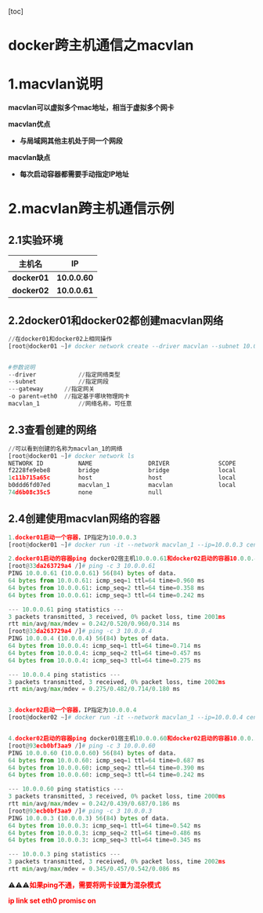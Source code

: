 [toc]



# docker跨主机通信之macvlan

# 1.macvlan说明

**macvlan可以虚拟多个mac地址，相当于虚拟多个网卡**



**macvlan优点**

- **与局域网其他主机处于同一个网段**



**macvlan缺点**

- **每次启动容器都需要手动指定IP地址**



# 2.macvlan跨主机通信示例

## 2.1实验环境

| 主机名       | IP            |
| ------------ | ------------- |
| **docker01** | **10.0.0.60** |
| **docker02** | **10.0.0.61** |



## 2.2docker01和docker02都创建macvlan网络

```python
//在docker01和docker02上相同操作
[root@docker01 ~]# docker network create --driver macvlan --subnet 10.0.0.0/24 --gateway 10.0.0.254 -o parent=eth0 macvlan_1


#参数说明
--driver			//指定网络类型
--subnet			//指定网段
---gateway		//指定网关
-o parent=eth0	//指定基于哪块物理网卡
macvlan_1		    //网络名称，可任意
```



## 2.3查看创建的网络

```python
//可以看到创建的名称为macvlan_1的网络
[root@docker01 ~]# docker network ls
NETWORK ID          NAME                DRIVER              SCOPE
f2228fe9ebe8        bridge              bridge              local
1c11b715a65c        host                host                local
b0ddd6fd07ed        macvlan_1           macvlan             local
74d6b08c35c5        none                null  
```



## 2.4创建使用macvlan网络的容器

```python
1.docker01启动一个容器，IP指定为10.0.0.3
[root@docker01 ~]# docker run -it --network macvlan_1 --ip=10.0.0.3 centos:latest /bin/bash

2.docker01启动的容器ping docker02宿主机10.0.0.61和docker02启动的容器10.0.0.4
[root@33da263729a4 /]# ping -c 3 10.0.0.61
PING 10.0.0.61 (10.0.0.61) 56(84) bytes of data.
64 bytes from 10.0.0.61: icmp_seq=1 ttl=64 time=0.960 ms
64 bytes from 10.0.0.61: icmp_seq=2 ttl=64 time=0.358 ms
64 bytes from 10.0.0.61: icmp_seq=3 ttl=64 time=0.242 ms

--- 10.0.0.61 ping statistics ---
3 packets transmitted, 3 received, 0% packet loss, time 2001ms
rtt min/avg/max/mdev = 0.242/0.520/0.960/0.314 ms
[root@33da263729a4 /]# ping -c 3 10.0.0.4 
PING 10.0.0.4 (10.0.0.4) 56(84) bytes of data.
64 bytes from 10.0.0.4: icmp_seq=1 ttl=64 time=0.714 ms
64 bytes from 10.0.0.4: icmp_seq=2 ttl=64 time=0.457 ms
64 bytes from 10.0.0.4: icmp_seq=3 ttl=64 time=0.275 ms

--- 10.0.0.4 ping statistics ---
3 packets transmitted, 3 received, 0% packet loss, time 2002ms
rtt min/avg/max/mdev = 0.275/0.482/0.714/0.180 ms


3.docker02启动一个容器，IP指定为10.0.0.4
[root@docker02 ~]# docker run -it --network macvlan_1 --ip=10.0.0.4 centos:latest /bin/bash


4.docker02启动的容器ping docker01宿主机10.0.0.60和docker02启动的容器10.0.0.3
[root@93ecb0bf3aa9 /]# ping -c 3 10.0.0.60
PING 10.0.0.60 (10.0.0.60) 56(84) bytes of data.
64 bytes from 10.0.0.60: icmp_seq=1 ttl=64 time=0.687 ms
64 bytes from 10.0.0.60: icmp_seq=2 ttl=64 time=0.390 ms
64 bytes from 10.0.0.60: icmp_seq=3 ttl=64 time=0.242 ms

--- 10.0.0.60 ping statistics ---
3 packets transmitted, 3 received, 0% packet loss, time 2000ms
rtt min/avg/max/mdev = 0.242/0.439/0.687/0.186 ms
[root@93ecb0bf3aa9 /]# ping -c 3 10.0.0.3 
PING 10.0.0.3 (10.0.0.3) 56(84) bytes of data.
64 bytes from 10.0.0.3: icmp_seq=1 ttl=64 time=0.542 ms
64 bytes from 10.0.0.3: icmp_seq=2 ttl=64 time=0.486 ms
64 bytes from 10.0.0.3: icmp_seq=3 ttl=64 time=0.345 ms

--- 10.0.0.3 ping statistics ---
3 packets transmitted, 3 received, 0% packet loss, time 2002ms
rtt min/avg/max/mdev = 0.345/0.457/0.542/0.086 ms
```

⚠️⚠️⚠️<span style=color:red>**如果ping不通，需要将网卡设置为混杂模式**</span>

<span style=color:red>**ip link set eth0 promisc on**</span>
